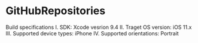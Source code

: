 # GitHubRepositories

 Build specifications
I. SDK: Xcode vesrion 9.4
II. Traget OS version: iOS 11.x
III. Supported device types: iPhone
IV. Supported orientations: Portrait

